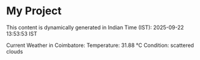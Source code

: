 # My Project

This content is dynamically generated in Indian Time (IST): 2025-09-22 13:53:53 IST


Current Weather in Coimbatore:
Temperature: 31.88 °C
Condition: scattered clouds
